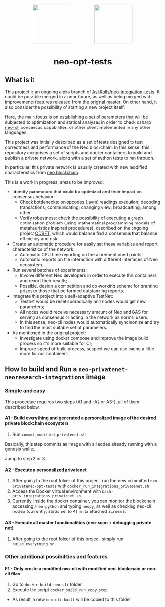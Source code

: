 <p align="center">
  <img
    src="http://res.cloudinary.com/vidsy/image/upload/v1503160820/CoZ_Icon_DARKBLUE_200x178px_oq0gxm.png"
    width="125px;">
    &nbsp; &nbsp; &nbsp; &nbsp; &nbsp; &nbsp; &nbsp; &nbsp; &nbsp;
    <img
      src="http://res.cloudinary.com/dnh3we6el/image/upload/v1519941321/NeoResearch-Logo.png"
      width="125px;">
</p>

<h1 align="center">neo-opt-tests</h1>

## What is it

This project is an ongoing alpha branch of [AshRolls/neo-integration-tests](https://github.com/AshRolls/neo-integration-tests).
It could be possible merged in a near future, as well as being merged with improvements features released from the original master.
On other hand, it also consider the possibility of starting a new project itself.

Here, the main focus is on establishing a set of parameters that will be subjected to optimization and statical analyses in order to check csharp [neo-cli](https://github.com/neo-project/neo-cli) consensus capabilities, or other client implemented in any other languages.

This project was initially described as a set of tests designed to test correctness and performance of the Neo blockchain.
In this sense, this repository comprises a set of scripts and docker containers to build and publish a [private network](https://hub.docker.com/r/cityofzion/neo-privatenet/), along with a set of python tests to run through.

In particular, this private network is usually created with new modified characteristics from [neo blockchain](https://github.com/neo-project/neo/).

This is a work in progress, areas to be improved:

* Identify parameters that could be optimized and their impact on consensus behavior:
  - Check bottlenecks: on opcodes (.avm) readings execution; decoding transactions; communicating; changing view; broadcasting; among other.
  - Verify robustness: check the possibility of executing a graph optimization problem (using mathematical programming models of metaheuristics inspired procedures), described on the ongoing project [ODBFT](https://github.com/NeoResearch/ODBFT), which would balance find a consensus that balance efficiency and risk.  
* Create an automatic procedure for easily set these variables and report characteristics of the network:
  - Automatic CPU time reporting on the aforementioned points;
  - Automatic reports on the interaction with different interfaces of Neo ecosystem.
* Run several batches of experiments:
  - Involve different Neo developers in order to execute this containers and report their results;
  - Possible, design a competition and co-working scheme for granting prizes to those that performed outstanding reports.
* Integrate this project into a self-adaptive TestNet:
  - Testnet would be reset sporadically and nodes would get new parameters;
  - All nodes would receive necessary amount of Neo and GAS for serving as consensus or acting in the network as normal users.
  - In this sense, neo-cli nodes would automatically synchronize and try to find the most suitable set of parameters.  
* As mentioned in the original project:
  - Investigate using docker compose and improve the image build process so it's more suitable for CI;
  - Improve speed of build process, suspect we can use cache a little more for our containers.

## How to build and Run a `neo-privatenet-neoresearch-integrations` image

### Simple and easy

This procedure requires two steps (A1 and -A2 or A3-), all of them described below.

#### A1 - Build everything and generated a personalized image of the desired private blockchain ecosystem

1. Run `commit_modified_privatenet.sh`

Basically, this step commits an image with all nodes already running with a genesis wallet.

Jump to step 2 or 3.

#### A2 - Execute a personalized privatenet

1. After going to the root folder of this project, run the new committed `neo-privatenet-opt-tests` with  `docker_run_integrations_privatenet.sh`
1. Access the Docker virtual environment with `bash-priv_integrations_privatenet.sh`
1. Currently, inside the docker container, you can monitor the blockchain accessing `/neo-python` and typing `neopy`, as well as checking neo-cli nodes (currently, static set to 4) in its attached screens.

#### A3 - Execute all master functionalities (neo-scan + debugging private net)

1. After going to the root folder of this project, simply run `build_everything.sh`

### Other additional possibilities and features

#### F1 - Only create a modified neo-cli with modified neo-blockchain or neo-cli files

1. Go to `docker-build-neo-cli` folder
1. Execute the script `docker_build_run_copy_stop`
  - As result, a new `neo-cli-built` will be copied to this folder
